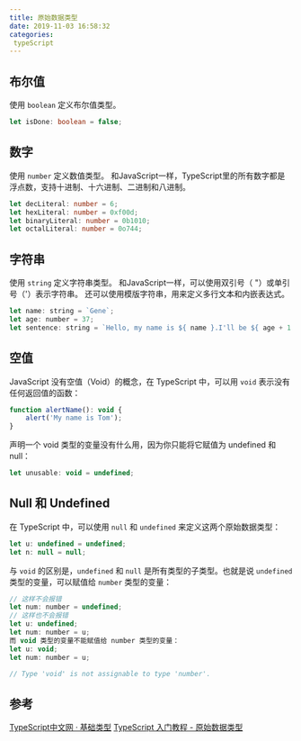 ```yaml
---
title: 原始数据类型
date: 2019-11-03 16:58:32
categories:
 typeScript
---
```


## 布尔值

使用 `boolean` 定义布尔值类型。

```typescript
let isDone: boolean = false;
```

## 数字

使用 `number` 定义数值类型。
和JavaScript一样，TypeScript里的所有数字都是浮点数，支持十进制、十六进制、二进制和八进制。

```typescript
let decLiteral: number = 6;
let hexLiteral: number = 0xf00d;
let binaryLiteral: number = 0b1010;
let octalLiteral: number = 0o744;
```

## 字符串

使用 `string` 定义字符串类型。
和JavaScript一样，可以使用双引号（ "）或单引号（'）表示字符串。
还可以使用模版字符串，用来定义多行文本和内嵌表达式。

```javascript
let name: string = `Gene`;
let age: number = 37;
let sentence: string = `Hello, my name is ${ name }.I'll be ${ age + 1 } years old next month.`;
```

## 空值

JavaScript 没有空值（Void）的概念，在 TypeScript 中，可以用 `void` 表示没有任何返回值的函数：

```javascript
function alertName(): void {
    alert('My name is Tom');
}
```

声明一个 void 类型的变量没有什么用，因为你只能将它赋值为 undefined 和 null：

```javascript
let unusable: void = undefined;
```

## Null 和 Undefined

在 TypeScript 中，可以使用 `null` 和 `undefined` 来定义这两个原始数据类型：

```javascript
let u: undefined = undefined;
let n: null = null;
```

与 `void` 的区别是，`undefined` 和 `null` 是所有类型的子类型。也就是说 `undefined` 类型的变量，可以赋值给 `number` 类型的变量：

```javascript
// 这样不会报错
let num: number = undefined;
// 这样也不会报错
let u: undefined;
let num: number = u;
而 void 类型的变量不能赋值给 number 类型的变量：
let u: void;
let num: number = u;

// Type 'void' is not assignable to type 'number'.
```

## 参考
[TypeScript中文网 · 基础类型](https://www.tslang.cn/docs/handbook/basic-types.html)
[TypeScript 入门教程 - 原始数据类型](https://ts.xcatliu.com/basics/primitive-data-types)